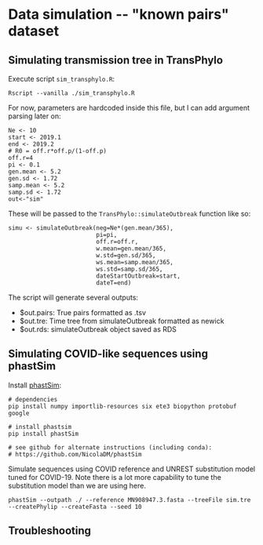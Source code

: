 # Data simulation -- "known pairs" dataset

## Simulating transmission tree in TransPhylo
Execute script `sim_transphylo.R`:

```
Rscript --vanilla ./sim_transphylo.R
```

For now, parameters are hardcoded inside this file, but I can add argument parsing later on:
```
Ne <- 10
start <- 2019.1
end <- 2019.2
# R0 = off.r*off.p/(1‐off.p)
off.r=4
pi <- 0.1
gen.mean <- 5.2
gen.sd <- 1.72
samp.mean <- 5.2
samp.sd <- 1.72
out<-"sim"
```

These will be passed to the `TransPhylo::simulateOutbreak` function like so:
```
simu <- simulateOutbreak(neg=Ne*(gen.mean/365),
                         pi=pi,
                         off.r=off.r,
                         w.mean=gen.mean/365,
                         w.std=gen.sd/365,
                         ws.mean=samp.mean/365,
                         ws.std=samp.sd/365,
                         dateStartOutbreak=start,
                         dateT=end)
```

The script will generate several outputs:
- $out.pairs: True pairs formatted as .tsv
- $out.tre: Time tree from simulateOutbreak formatted as newick
- $out.rds: simulateOutbreak object saved as RDS


## Simulating COVID-like sequences using phastSim

Install [phastSim](https://github.com/NicolaDM/phastSim):
```
# dependencies
pip install numpy importlib-resources six ete3 biopython protobuf google

# install phastsim
pip install phastSim

# see github for alternate instructions (including conda):
# https://github.com/NicolaDM/phastSim
```

Simulate sequences using COVID reference and UNREST substitution model tuned for COVID-19. Note there is a lot more capability to tune the substitution model than we are using here.
```
phastSim --outpath ./ --reference MN908947.3.fasta --treeFile sim.tre --createPhylip --createFasta --seed 10
```

## Troubleshooting
